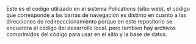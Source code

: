 Este es el código utilizado en el sistema Polications (sitio web), el código que corresponde a las barras de navegación es distinto en cuanto a las direcciones de redirecccionamiento porque en este repositorio se encuentra el código del desarrollo local. pero tambien hay archivos comprimidos del código para usar en el sitio y la base de datos.

